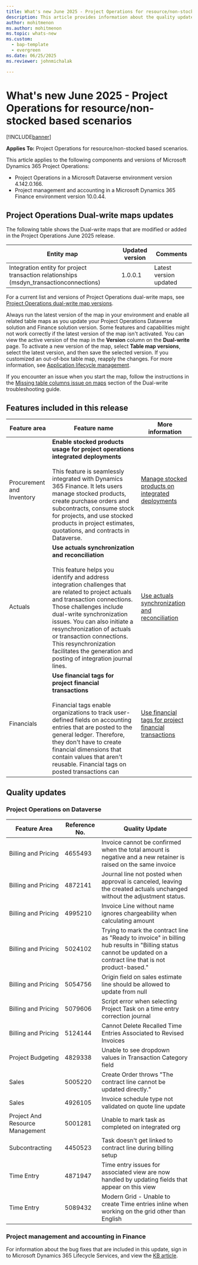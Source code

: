 ```yaml
---
title: What's new June 2025 - Project Operations for resource/non-stocked based scenarios
description: This article provides information about the quality updates that are available in the June 2025 release of Microsoft Dynamics 365 Project Operations for resource/non-stocked based scenarios.
author: mohitmenon
ms.author: mohitmenon
ms.topic: whats-new
ms.custom: 
  - bap-template
  - evergreen
ms.date: 06/25/2025
ms.reviewer: johnmichalak

---
```


# What's new June 2025 - Project Operations for resource/non-stocked based scenarios

[!INCLUDE[banner](../includes/banner.md)]

**Applies To:**  Project Operations for resource/non-stocked based scenarios.

This article applies to the following components and versions of Microsoft Dynamics 365 Project Operations:

- Project Operations in a Microsoft Dataverse environment version 4.142.0.166.
- Project management and accounting in a Microsoft Dynamics 365 Finance environment version 10.0.44.

## Project Operations Dual-write maps updates

The following table shows the Dual-write maps that are modified or added in the Project Operations June 2025 release.

| **Entity map** | **Updated version** | **Comments** |
| --- | --- | --- |
| Integration entity for project transaction relationships (msdyn_transactionconnections) | 1.0.0.1 | Latest version updated  |

For a current list and versions of Project Operations dual-write maps, see [Project Operations dual-write map versions](../environment/resource-dual-write-maps.md).

Always run the latest version of the map in your environment and enable all related table maps as you update your Project Operations Dataverse solution and Finance solution version. Some features and capabilities might not work correctly if the latest version of the map isn't activated. You can view the active version of the map in the **Version** column on the **Dual-write** page. To activate a new version of the map, select **Table map versions**, select the latest version, and then save the selected version. If you customized an out-of-box table map, reapply the changes. For more information, see [Application lifecycle management](/dynamics365/fin-ops-core/dev-itpro/data-entities/dual-write/app-lifecycle-management).

If you encounter an issue when you start the map, follow the instructions in the [Missing table columns issue on maps](/dynamics365/fin-ops-core/dev-itpro/data-entities/dual-write/dual-write-troubleshooting-finops-upgrades#missing-table-columns-issue-on-maps) section of the Dual-write troubleshooting guide.

## Features included in this release

| **Feature area** | **Feature name** | **More information** |
| --- | --- | --- |
| Procurement and Inventory |**Enable stocked products usage for project operations integrated deployments** <br><br> This feature is seamlessly integrated with Dynamics 365 Finance. It lets users manage stocked products, create purchase orders and subcontracts, consume stock for projects, and use stocked products in project estimates, quotations, and contracts in Dataverse.| [Manage stocked products on integrated deployments](../procurement/enable-stocked-products-integrated.md) |
| Actuals |**Use actuals synchronization and reconciliation** <br><br> This feature helps you identify and address integration challenges that are related to project actuals and transaction connections. Those challenges include dual-write synchronization issues. You can also initiate a resynchronization of actuals or transaction connections. This resynchronization facilitates the generation and posting of integration journal lines.| [Use actuals synchronization and reconciliation](../troubleshooting/project-operations-integration/manage-actuals-reconciliation.md) |
| Financials |**Use financial tags for project financial transactions** <br><br> Financial tags enable organizations to track user-defined fields on accounting entries that are posted to the general ledger. Therefore, they don't have to create financial dimensions that contain values that aren't reusable. Financial tags on posted transactions can| [Use financial tags for project financial transactions](../project-accounting/financial-tags-for-project-financial-transactions.md) |

## Quality updates

### Project Operations on Dataverse

| **Feature Area** | **Reference No.** | **Quality Update** |
| --- | --- | --- |
|Billing and Pricing|	4655493|	Invoice cannot be confirmed when the total amount is negative and a new retainer is raised on the same invoice|
|Billing and Pricing|	4872141|	Journal line not posted when approval is canceled, leaving the created actuals unchanged without the adjustment status.|
|Billing and Pricing|	4995210|	Invoice Line without name ignores chargeability when calculating amount|
|Billing and Pricing|	5024102|	Trying to mark the contract line as "Ready to invoice" in billing hub results in "Billing status cannot be updated on a contract line that is not product-based."|
|Billing and Pricing|	5054756|	Origin field on sales estimate line should be allowed to update from null|
|Billing and Pricing|	5079606|	Script error when selecting Project Task on a time entry correction journal|
|Billing and Pricing|	5124144|	 Cannot Delete Recalled Time Entries Associated to Revised Invoices|
|Project Budgeting|	4829338|	Unable to see dropdown values in Transaction Category field|
|Sales|	5005220|	Create Order throws "The contract line cannot be updated directly."|
|Sales|	4926105|	Invoice schedule type not validated on quote line update|
|Project And Resource Management|	5001281|	Unable to mark task as completed on integrated org|
|Subcontracting|	4450523|	Task doesn't get linked to contract line during billing setup|
|Time Entry|	4871947|	Time entry issues for associated view are now handled by updating fields that appear on this view|
|Time Entry|	5089432|	Modern Grid - Unable to create Time entries inline when working on the grid other than English|

### Project management and accounting in Finance

For information about the bug fixes that are included in this update, sign in to Microsoft Dynamics 365 Lifecycle Services, and view the [KB article](https://fix.lcs.dynamics.com/Issue/Details?kb=0&bugId=1028749&dbType=3&qc=ce23ba904cf7dc2e2233a5d951b6a5974c350ed77aded0cd55f33a94a7cd6d84).
